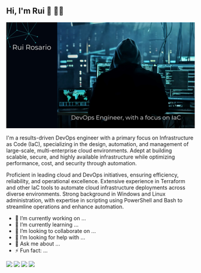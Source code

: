 ## Hi, I'm Rui 👋 👨‍💻
<img src="https://github.com/Rui-cvet/Rui-cvet/blob/main/Black%20Blue%20Modern%20Gradient%20Cybersecurity%20Presentation.png" alt="Hi there Rui Rosario here!  - DevOps Engineer, Infrastructure">



I'm a results-driven DevOps engineer with a primary focus on Infrastructure as Code (IaC), specializing in the design, automation, and management of large-scale, multi-enterprise cloud environments. Adept at building scalable, secure, and highly available infrastructure while optimizing performance, cost, and security through automation.

Proficient in leading cloud and DevOps initiatives, ensuring efficiency, reliability, and operational excellence. Extensive experience in Terraform and other IaC tools to automate cloud infrastructure deployments across diverse environments. Strong background in Windows and Linux administration, with expertise in scripting using PowerShell and Bash to streamline operations and enhance automation. 

- 🔭 I’m currently working on ...
- 🌱 I’m currently learning ...
- 👯 I’m looking to collaborate on ...
- 🤔 I’m looking for help with ...
- 💬 Ask me about ...
- ⚡ Fun fact: ...




<!-- Combined GitHub Stats -->
<img height="137px" src="https://github-readme-stats.vercel.app/api?username=Rui-cvet&hide_title=true&hide_border=true&show_icons=true&include_all_commits=true&count_private=true&line_height=21&theme=tokyonight" />


<!-- Combined GitHub Stats -->
<img height="137px" src="https://github-readme-stats.vercel.app/api?username=Rui-cvet&hide_title=true&role=OWNER,COLLABORATOR&count_private=true&hide_border=true&show_icons=true&include_all_commits=true&count_private=true&line_height=21&theme=tokyonight" />

<!-- Most Used Languages -->
<img height="137px" src="https://github-readme-stats.vercel.app/api/top-langs/?username=Rui-cvet&hide_title=true&hide_border=true&layout=compact&langs_count=10&theme=tokyonight" />

<!-- GitHub Streak Stats -->
<img height="137px" src="https://github-readme-streak-stats.herokuapp.com/?user=Rui-cvet&hide_border=true&theme=tokyonight" />







<!--
**Rui-cvet/Rui-cvet** is a ✨ _special_ ✨ repository because its `README.md` (this file) appears on your GitHub profile.

Here are some ideas to get you started:

- 🔭 I’m currently working on ...
- 🌱 I’m currently learning ...
- 👯 I’m looking to collaborate on ...
- 🤔 I’m looking for help with ...
- 💬 Ask me about ...
- 📫 How to reach me: ...
- 😄 Pronouns: ...
- ⚡ Fun fact: ...
-->
